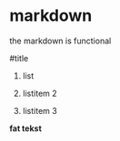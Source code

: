 # markdown
the markdown is functional 

#title

1. list
1. listitem 2
2. listitem 3

**fat tekst**